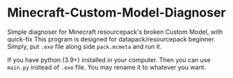 # Minecraft-Custom-Model-Diagnoser
Simple diagnoser for Minecraft resourcepack's broken Custom Model, with quick-fix
This program is designed for datapack/resourcepack beginner.
Simply, put `.exe` file along side `pack.mcmeta` and run it.

If you have python (3.9+) installed in your computer. Then you can use `main.py` instead of `.exe` file. You may rename it to whatever you want.
